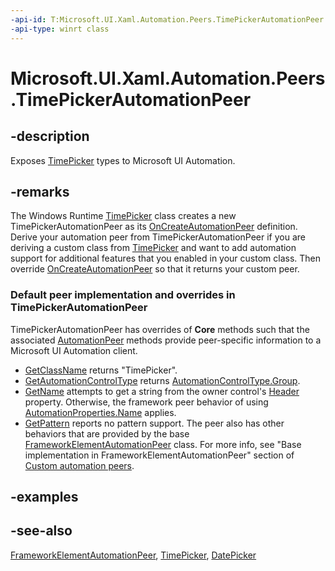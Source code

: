 ```yaml
---
-api-id: T:Microsoft.UI.Xaml.Automation.Peers.TimePickerAutomationPeer
-api-type: winrt class
---
```


<!-- Class syntax.
public class TimePickerAutomationPeer : Windows.UI.Xaml.Automation.Peers.FrameworkElementAutomationPeer, Windows.UI.Xaml.Automation.Peers.ITimePickerAutomationPeer
-->

# Microsoft.UI.Xaml.Automation.Peers.TimePickerAutomationPeer

## -description
Exposes [TimePicker](../microsoft.ui.xaml.controls/timepicker.md) types to Microsoft UI Automation.

## -remarks
The Windows Runtime  [TimePicker](../microsoft.ui.xaml.controls/timepicker.md) class creates a new TimePickerAutomationPeer as its [OnCreateAutomationPeer](../microsoft.ui.xaml/uielement_oncreateautomationpeer_1478162674.md) definition. Derive your automation peer from TimePickerAutomationPeer if you are deriving a custom class from [TimePicker](../microsoft.ui.xaml.controls/timepicker.md) and want to add automation support for additional features that you enabled in your custom class. Then override [OnCreateAutomationPeer](../microsoft.ui.xaml/uielement_oncreateautomationpeer_1478162674.md) so that it returns your custom peer.

### Default peer implementation and overrides in **TimePickerAutomationPeer**

TimePickerAutomationPeer has overrides of **Core** methods such that the associated [AutomationPeer](automationpeer.md) methods provide peer-specific information to a Microsoft UI Automation client.

+ [GetClassName](automationpeer_getclassname_614238974.md) returns "TimePicker".
+ [GetAutomationControlType](automationpeer_getautomationcontroltype_1156384152.md) returns [AutomationControlType.Group](automationcontroltype.md).
+ [GetName](automationpeer_getname_1386609741.md) attempts to get a string from the owner control's [Header](../microsoft.ui.xaml.controls/timepicker_header.md) property. Otherwise, the framework peer behavior of using [AutomationProperties.Name](/windows/winui/api/microsoft.ui.xaml.automation.automationproperties) applies.
+ [GetPattern](automationpeer_getpattern_1700082720.md) reports no pattern support.
The peer also has other behaviors that are provided by the base [FrameworkElementAutomationPeer](frameworkelementautomationpeer.md) class. For more info, see "Base implementation in FrameworkElementAutomationPeer" section of [Custom automation peers](/windows/uwp/accessibility/custom-automation-peers).

## -examples

## -see-also
[FrameworkElementAutomationPeer](frameworkelementautomationpeer.md), [TimePicker](../microsoft.ui.xaml.controls/timepicker.md), [DatePicker](../microsoft.ui.xaml.controls/datepicker.md)
